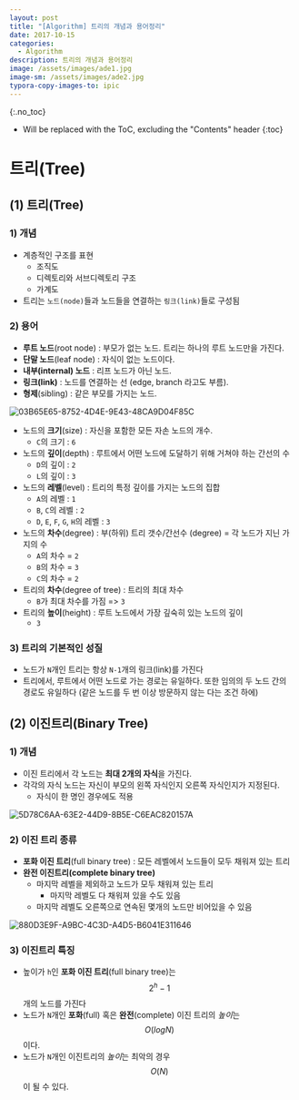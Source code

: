 ```yaml
---
layout: post
title: "[Algorithm] 트리의 개념과 용어정리"
date: 2017-10-15
categories:
  - Algorithm
description: 트리의 개념과 용어정리
image: /assets/images/ade1.jpg
image-sm: /assets/images/ade2.jpg
typora-copy-images-to: ipic
---
```


{:.no_toc}

* Will be replaced with the ToC, excluding the "Contents" header
{:toc}  


# 트리(Tree)

## (1) 트리(Tree)

### 1) 개념

- 계층적인 구조를 표현
  - 조직도
  - 디렉토리와 서브디렉토리 구조
  - 가계도
- 트리는 `노드(node)`들과 노드들을 연결하는 `링크(link)`들로 구성됨

### 2) 용어

- **루트 노드**(root node) : 부모가 없는 노드. 트리는 하나의 루트 노드만을 가진다.
- **단말 노드**(leaf node) : 자식이 없는 노드이다.
- **내부(internal) 노드** : 리프 노드가 아닌 노드.
- **링크(link)** : 노드를 연결하는 선 (edge, branch 라고도 부름).
- **형제**(sibling) : 같은 부모를 가지는 노드.

![03B65E65-8752-4D4E-9E43-48CA9D04F85C](https://farm5.staticflickr.com/4482/36997131684_89ddd642cf_o.png)

- 노드의 **크기**(size) : 자신을 포함한 모든 자손 노드의 개수. 
  - `C`의 크기 : `6` 
- 노드의 **깊이**(depth) : 루트에서 어떤 노드에 도달하기 위해 거쳐야 하는 간선의 수
  - `D`의 깊이 : `2` 
  - `L`의 깊이 : `3`
- 노드의 **레벨**(level) : 트리의 특정 깊이를 가지는 노드의 집합
  - `A`의 레벨 : `1` 
  - `B`, `C`의 레벨 : `2` 
  - `D`, `E`, `F`, `G`, `H`의 레벨 : `3`
- 노드의 **차수**(degree) : 부(하위) 트리 갯수/간선수 (degree) = 각 노드가 지닌 가지의 수
  - `A`의 차수 = `2`
  - `B`의 차수 = `3`
  - `C`의 차수 = `2`
- 트리의 **차수**(degree of tree) : 트리의 최대 차수
  - `B`가 최대 차수를 가짐 => `3`
- 트리의 **높이**(height) : 루트 노드에서 가장 깊숙히 있는 노드의 깊이
  - `3`

### 3) 트리의 기본적인 성질

- 노드가 `N`개인 트리는 항상 `N-1`개의 링크(link)를 가진다
- 트리에서, 루트에서 어떤 노드로 가는 경로는 유일하다. 또한 임의의 두 노드 간의 경로도 유일하다 (같은 노드를 두 번 이상 방문하지 않는 다는 조건 하에)

## (2) 이진트리(Binary Tree)

### 1) 개념

- 이진 트리에서 각 노드는 **최대 2개의 자식**을 가진다.
- 각각의 자식 노드는 자신이 부모의 왼쪽 자식인지 오른쪽 자식인지가 지정된다.
  - 자식이 한 명인 경우에도 적용

![5D78C6AA-63E2-44D9-8B5E-C6EAC820157A](https://farm5.staticflickr.com/4462/23854059978_8b32e6598c_o.png)

### 2) 이진 트리 종류

- **포화 이진 트리**(full binary tree) : 모든 레벨에서 노드들이 모두 채워져 있는 트리
- **완전 이진트리(complete binary tree)**
  - 마지막 레벨을 제외하고 노드가 모두 채워져 있는 트리 
    - 마지막 레벨도 다 채워져 있을 수도 있음
  - 마지막 레벨도 오른쪽으로 연속된 몇개의 노드만 비어있을 수 있음

![880D3E9F-A9BC-4C3D-A4D5-B6041E311646](https://farm5.staticflickr.com/4456/23854064708_945beebd1a_o.png)

### 3) 이진트리 특징

- 높이가 `h`인 **포화 이진 트리**(full binary tree)는 $$2^h-1$$개의 노드를 가진다
- 노드가 `N`개인 **포화**(full) 혹은 **완전**(complete) 이진 트리의 *높이*는 $$O(logN)$$이다.
- 노드가 `N`개인 이진트리의 *높이*는 최악의 경우 $$O(N)$$이 될 수 있다.

